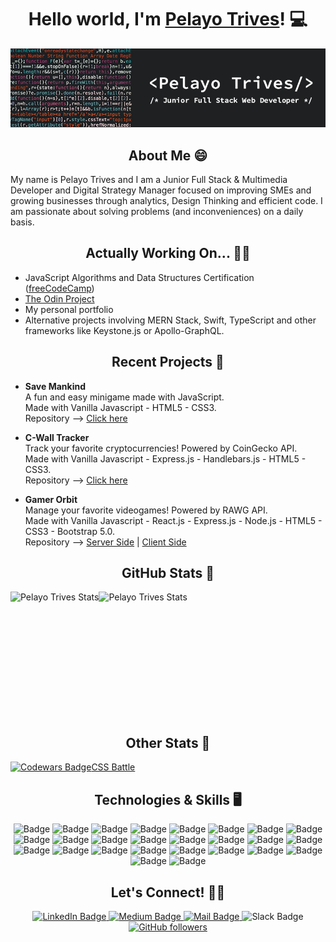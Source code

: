 <style>
  .other-stats, .github-stats {
    display: flex;
    flex-direction: row;
  }
</style>

<h1 align="center">Hello world, I'm <a href="mailto:pelayotrivespozuelo@gmail.com">Pelayo Trives</a>! 💻</h1>

![Banner](https://github.com/pelayotrives/pelayotrives/blob/master/Banner.png?raw=true)

<h2 align="center">About Me 😄</h2> 

My name is Pelayo Trives and I am a Junior Full Stack & Multimedia Developer and Digital Strategy Manager focused on improving SMEs and growing businesses through analytics, Design Thinking and efficient code. I am passionate about solving problems (and inconveniences) on a daily basis.

<h2 align="center">Actually Working On... 👨‍💻</h2>

<ul>
    <li>JavaScript Algorithms and Data Structures Certification (<a href="https://www.freecodecamp.org/">freeCodeCamp</a>)</li>
    <li><a href="https://www.theodinproject.com/">The Odin Project</a></li>
    <li>My personal portfolio</li>
    <li>Alternative projects involving MERN Stack, Swift, TypeScript and other frameworks like Keystone.js or Apollo-GraphQL.</li>
</ul>

<h2 align="center">Recent Projects 🚧</h2>

- <strong>Save Mankind</strong> <br/>
A fun and easy minigame made with JavaScript. <br/>
Made with Vanilla Javascript - HTML5 - CSS3. <br/>
Repository --> <a href="https://github.com/pelayotrives/save-mankind">Click here</a><br/>
    
- <strong>C-Wall Tracker</strong> <br/>
Track your favorite cryptocurrencies! Powered by CoinGecko API. <br/>
Made with Vanilla Javascript - Express.js - Handlebars.js - HTML5 - CSS3. <br/>
Repository --> <a href="https://github.com/pelayotrives/cwall-tracker">Click here</a><br/>
    
- <strong>Gamer Orbit</strong> <br/>
Manage your favorite videogames! Powered by RAWG API. <br/>
Made with Vanilla Javascript - React.js - Express.js - Node.js - HTML5 - CSS3 - Bootstrap 5.0. <br/>
Repository --> <a href="https://github.com/pelayotrives/gamer-orbit-server">Server Side</a> | <a href="https://github.com/pelayotrives/gamer-orbit-client">Client Side</a>

<h2 align="center">GitHub Stats 📖</h2>

<div class="github-stats" align="center">
    <img align="center" src="https://github-readme-stats.vercel.app/api?username=pelayotrives&show_icons=true&locale=en&theme=dracula" alt="Pelayo Trives Stats" height="200px" /><br/><br/>
    <img align="center" src="https://github-readme-stats.vercel.app/api/top-langs?username=pelayotrives&show_icons=true&locale=en&layout=compact&theme=dracula" alt="Pelayo Trives Stats" height="200px" />
</div>

<h2 align="center">Other Stats 📖</h2>

<div class="other-stats">
    <a href="https://www.codewars.com/users/pelayotrives">
        <img src="https://www.codewars.com/users/pelayotrives/badges/large" alt="Codewars Badge">
    </a> <br/>
    <a href="https://cssbattle.dev/player/pelayotrives">CSS Battle</a>
</div>

<h2 align="center">Technologies & Skills 🖥️</h2>

<div align="center">
    <img src="https://img.shields.io/badge/html5-%23E34F26.svg?style=for-the-badge&logo=html5&logoColor=white" alt="Badge">
    <img src="https://img.shields.io/badge/css3-%231572B6.svg?style=for-the-badge&logo=css3&logoColor=white" alt="Badge">
    <img src="https://img.shields.io/badge/javascript-%23323330.svg?style=for-the-badge&logo=javascript&logoColor=%23F7DF1E" alt="Badge">
    <img src="https://img.shields.io/badge/php-%23777BB4.svg?style=for-the-badge&logo=php&logoColor=white" alt="Badge">
    <img src="https://img.shields.io/badge/-Arduino-00979D?style=for-the-badge&logo=Arduino&logoColor=white" alt="Badge">
    <img src="https://img.shields.io/badge/markdown-%23000000.svg?style=for-the-badge&logo=markdown&logoColor=white" alt="Badge">
    <img src="https://img.shields.io/badge/Notion-%23000000.svg?style=for-the-badge&logo=notion&logoColor=white" alt="Badge">
    <img src="https://img.shields.io/badge/Postman-FF6C37?style=for-the-badge&logo=postman&logoColor=white" alt="Badge">
    <img src="https://img.shields.io/badge/MongoDB-%234ea94b.svg?style=for-the-badge&logo=mongodb&logoColor=white" alt="Badge">
    <img src="https://img.shields.io/badge/mysql-%2300f.svg?style=for-the-badge&logo=mysql&logoColor=white" alt="Badge">
    <img src="https://img.shields.io/badge/bootstrap-%23563D7C.svg?style=for-the-badge&logo=bootstrap&logoColor=white" alt="Badge">
    <img src="https://img.shields.io/badge/bulma-00D0B1?style=for-the-badge&logo=bulma&logoColor=white" alt="Badge">
    <img src="https://img.shields.io/badge/express.js-%23404d59.svg?style=for-the-badge&logo=express&logoColor=%2361DAFB" alt="Badge">
    <img src="https://img.shields.io/badge/NPM-%23000000.svg?style=for-the-badge&logo=npm&logoColor=white" alt="Badge">
    <img src="https://img.shields.io/badge/node.js-6DA55F?style=for-the-badge&logo=node.js&logoColor=white" alt="Badge">
    <img src="https://img.shields.io/badge/react-%2320232a.svg?style=for-the-badge&logo=react&logoColor=%2361DAFB" alt="Badge">
    <img src="https://img.shields.io/badge/React_Router-CA4245?style=for-the-badge&logo=react-router&logoColor=white" alt="Badge">
    <img src="https://img.shields.io/badge/tailwindcss-%2338B2AC.svg?style=for-the-badge&logo=tailwind-css&logoColor=white" alt="Badge">
    <img src="https://img.shields.io/badge/netlify-%23000000.svg?style=for-the-badge&logo=netlify&logoColor=#00C7B7" alt="Badge">
    <img src="https://img.shields.io/badge/heroku-%23430098.svg?style=for-the-badge&logo=heroku&logoColor=white" alt="Badge">
    <img src="https://img.shields.io/badge/Visual%20Studio%20Code-0078d7.svg?style=for-the-badge&logo=visual-studio-code&logoColor=white" alt="Badge">
    <img src="https://img.shields.io/badge/Codepen-000000?style=for-the-badge&logo=codepen&logoColor=white" alt="Badge">
    <img src="https://img.shields.io/badge/figma-%23F24E1E.svg?style=for-the-badge&logo=figma&logoColor=white" alt="Badge">
    <img src="https://img.shields.io/badge/Framer-black?style=for-the-badge&logo=framer&logoColor=blue" alt="Badge">
    <img src="https://img.shields.io/badge/Proto.io-161637?style=for-the-badge&logo=proto.io&logoColor=00e5ff" alt="Badge">
    <img src="https://img.shields.io/badge/git-%23F05033.svg?style=for-the-badge&logo=git&logoColor=white" alt="Badge">
</div>

<h2 align="center">Let's Connect! 🤙🏽</h2>

<div id="badges" align="center">
  <a href="https://www.linkedin.com/in/pelayo-trives-pozuelo/">
    <img src="https://img.shields.io/badge/LinkedIn-blue?style=for-the-badge&logo=linkedin&logoColor=white" alt="LinkedIn Badge"/>
  </a>
  <a href="https://medium.com/@pelayotrives">
    <img src="https://img.shields.io/badge/Medium-12100E?style=for-the-badge&logo=medium&logoColor=white" alt="Medium Badge"/>
  </a>
  <a href="mailto:pelayotrivespozuelo@gmail.com">
    <img src="https://img.shields.io/badge/Gmail-D14836?style=for-the-badge&logo=gmail&logoColor=white" alt="Mail Badge"/>
  </a>
  <img src="https://img.shields.io/badge/Slack-4A154B?style=for-the-badge&logo=slack&logoColor=white" alt="Slack Badge">
  <a href="https://github.com/pelayotrives">
    <img alt="GitHub followers" src="https://img.shields.io/badge/github-%23121011.svg?style=for-the-badge&logo=github&logoColor=white" alt="Github Badge">
  </a>
</div>